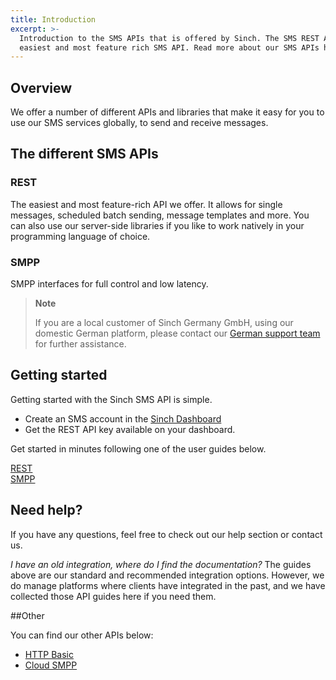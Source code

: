 ```yaml
---
title: Introduction
excerpt: >-
  Introduction to the SMS APIs that is offered by Sinch. The SMS REST API is the
  easiest and most feature rich SMS API. Read more about our SMS APIs here.
---
```

## Overview

We offer a number of different APIs and libraries that make it easy for you to use our SMS services globally, to send and receive messages.

## The different SMS APIs

### REST
The easiest and most feature-rich API we offer. It allows for single messages, scheduled batch sending, message templates and more. You can also use our server-side libraries if you like to work natively in your programming language of choice.

### SMPP
SMPP interfaces for full control and low latency.

> **Note**    
>
> If you are a local customer of Sinch Germany GmbH, using our domestic German platform, please contact our [German support team](mailto:support-de@sinch.com) for further assistance.

## Getting started
Getting started with the Sinch SMS API is simple.
- Create an SMS account in the [Sinch Dashboard](https://dashboard.sinch.com/#/signup)
- Get the REST API key available on your dashboard.

Get started in minutes following one of the user guides below.

<div class="magic-block-html"> <div class="ug-links"> <div class="row">
       <a href="./sms-rest" class="col-md-6 ug-link">
         <div class="ug-title">
           <span class="title">REST</span>
         </div>
       </a>
       <a href="./sms-smpp" class="col-md-6 ug-link">
         <div class="ug-title">
           <span class="title">SMPP</span>
         </div>
       </a>
     </div>
   </div>
</div>

## Need help?
If you have any questions, feel free to check out our help section or contact us.

_I have an old integration, where do I find the documentation?_
The guides above are our standard and recommended integration options. However, we do manage platforms where clients have integrated in the past, and we have collected those API guides here if you need them.

##Other

You can find our other APIs below:

- [HTTP Basic](doc:sms-other-http-basic)
- [Cloud SMPP](doc:sms-other-cloud-smpp)
